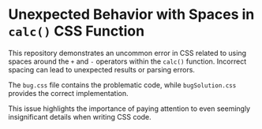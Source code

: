 # Unexpected Behavior with Spaces in `calc()` CSS Function

This repository demonstrates an uncommon error in CSS related to using spaces around the `+` and `-` operators within the `calc()` function.  Incorrect spacing can lead to unexpected results or parsing errors.

The `bug.css` file contains the problematic code, while `bugSolution.css` provides the correct implementation.

This issue highlights the importance of paying attention to even seemingly insignificant details when writing CSS code.
